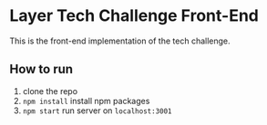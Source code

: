 # Layer Tech Challenge Front-End

This is the front-end implementation of the tech challenge.

## How to run

1. clone the repo
2. `npm install` install npm packages
3. `npm start` run server on `localhost:3001`
